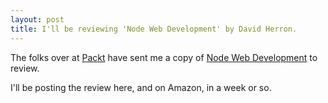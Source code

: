 ```yaml
---
layout: post
title: I'll be reviewing 'Node Web Development' by David Herron.
---
```


The folks over at <a href="http://www.packtpub.com/">Packt</a> have sent me a copy of <a href="http://link.packtpub.com/E7v1eK">Node Web Development</a> to review.

I'll be posting the review here, and on Amazon, in a week or so.

